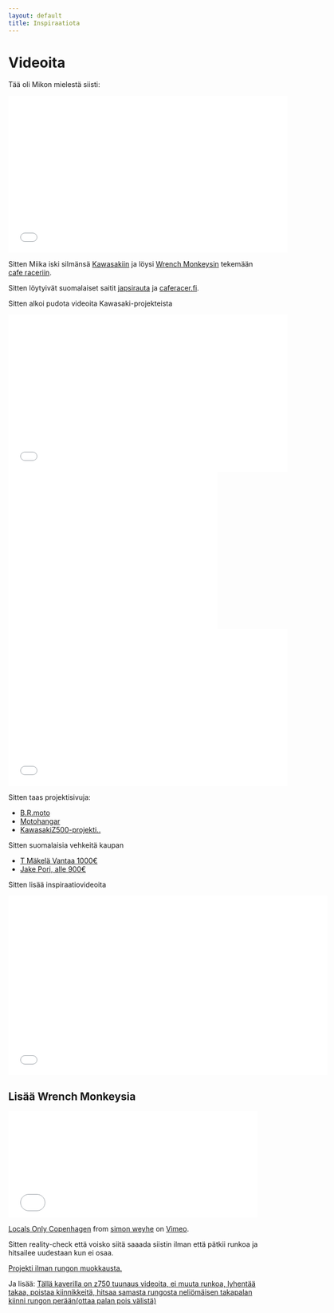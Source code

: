 ```yaml
---
layout: default
title: Inspiraatiota
---
```


# Videoita

Tää oli Mikon mielestä siisti:

<iframe width="560" height="315" src="//www.youtube.com/embed/EDqTKRzYAUE" frameborder="0" allowfullscreen></iframe>


Sitten Miika iski silmänsä [Kawasakiin](http://www.nettimoto.com/kawasaki/z/1755730) ja löysi [Wrench Monkeysin](http://www.wrenchmonkees.com/) tekemään [cafe raceriin](http://mymotorcyclesnews.blogspot.fi/2009/10/other-kawasaki-z-750-b-by-wrenchmonkees.html).

Sitten löytyivät suomalaiset saitit [japsirauta](http://www.japsirauta.fi/) ja [caferacer.fi](http://www.caferacer.fi/).

Sitten alkoi pudota videoita Kawasaki-projekteista

<iframe width="560" height="315" src="//www.youtube.com/embed/IvP-cMsI7E8" frameborder="0" allowfullscreen></iframe>

<iframe width="420" height="315" src="//www.youtube.com/embed/5JM3s6sB-hU" frameborder="0" allowfullscreen></iframe>

<iframe width="560" height="315" src="//www.youtube.com/embed/YVod_gL6ygE?list=PLj3jh0DvXfyZzRn0jxmqEWP0am-rnF3Yz" frameborder="0" allowfullscreen></iframe>

Sitten taas projektisivuja:

- [B.R.moto](http://brmoto.blogspot.fi/2012/03/kawasaki-z500-1981-br012.html)
- [Motohangar](http://www.motohangar.com/)
- [KawasakiZ500-projekti..](https://www.facebook.com/KawasakiZ500Project?fref=ts)


Sitten suomalaisia vehkeitä kaupan

- [T Mäkelä Vantaa 1000€](http://www.nettimoto.com/kawasaki/z/1733831)
- [Jake Pori, alle 900€](http://www.nettimoto.com/kawasaki/z/1755730)

Sitten lisää inspiraatiovideoita

<iframe src="//embeds.vice.com/?playerId=YjMwNmI4YjU2MGM5ZWRjMzRmMjljMjc5&aid=vice.com/epicly-later-d&vid=kyc2NoMjqAWohVGODXaLqoCzg6n_V1p-&embedCode=kyc2NoMjqAWohVGODXaLqoCzg6n_V1p-&cust_params=embdom%3Dhttp%3A%2F%2Fwww.vice.com%2Fepicly-later-d%2Fmax-schaaf-1-of-4%26topic%3Dsports%26aid%3Dmax-schaaf-1-of-4%26auth%3D%26keywords%3Dskate+videos%26ac%3Dno%26country%3Den_us%26contentId%3Dkyc2NoMjqAWohVGODXaLqoCzg6n_V1p-&ad_rule=1&description_url=http%3A%2F%2Fwww.vice.com%2Fepicly-later-d%2Fmax-schaaf-1-of-4&autoplay=1&share_url=http://www.vice.com/epicly-later-d/max-schaaf-1-of-4" width="640px" height="360px" frameborder="0" webkitallowfullscreen mozallowfullscreen allowfullscreen></iframe>


## Lisää Wrench Monkeysia

<iframe src="//player.vimeo.com/video/36955028" width="500" height="213" frameborder="0" webkitallowfullscreen mozallowfullscreen allowfullscreen></iframe> <p><a href="http://vimeo.com/36955028">Locals Only Copenhagen</a> from <a href="http://vimeo.com/simonweyhe">simon weyhe</a> on <a href="https://vimeo.com">Vimeo</a>.</p>

Sitten reality-check että voisko siitä saaada siistin ilman että pätkii runkoa ja hitsailee uudestaan kun ei osaa.

[Projekti ilman rungon muokkausta.](http://www.wrenchmonkees.com/motorcycles/monkee-61-kawasaki-z750-ltd.html)

Ja lisää: [Tällä kaverilla on z750 tuunaus videoita, ei muuta runkoa, lyhentää takaa, poistaa kiinnikkeitä, hitsaa samasta rungosta neliömäisen takapalan kiinni rungon perään(ottaa palan pois välistä)](https://www.youtube.com/user/azzers78/videos)

